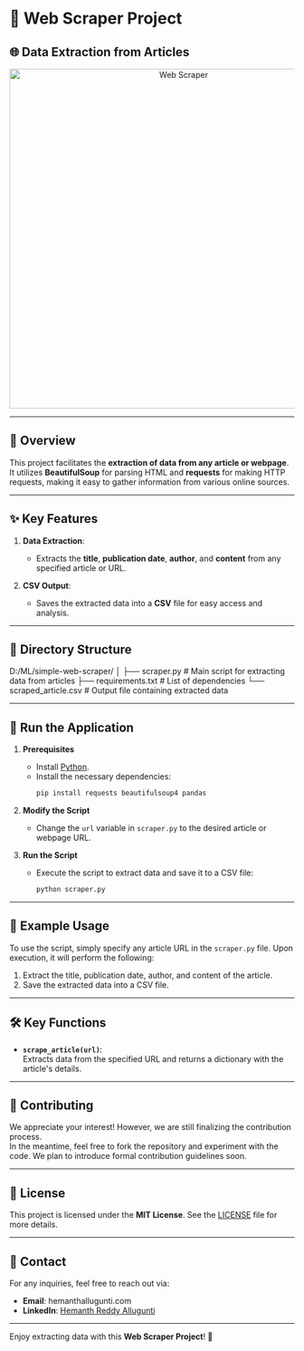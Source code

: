 # 📰 **Web Scraper Project**  
## 🌐 **Data Extraction from Articles**  

<p align="center">
  <img src="https://miro.medium.com/v2/resize:fit:820/1*TC2JtooA4LoOauX34_fUWA.png" alt="Web Scraper" width="600"/>
</p>

---

## 📝 **Overview**  
This project facilitates the **extraction of data from any article or webpage**. It utilizes **BeautifulSoup** for parsing HTML and **requests** for making HTTP requests, making it easy to gather information from various online sources.

---

## ✨ **Key Features**  
1. **Data Extraction**:  
   - Extracts the **title**, **publication date**, **author**, and **content** from any specified article or URL.  

2. **CSV Output**:  
   - Saves the extracted data into a **CSV** file for easy access and analysis.

---

## 📂 **Directory Structure**  
D:/ML/simple-web-scraper/
│
├── scraper.py              # Main script for extracting data from articles
├── requirements.txt        # List of dependencies
└── scraped_article.csv     # Output file containing extracted data

---

## 🚀 **Run the Application**  

1. **Prerequisites**  
   - Install [Python](https://www.python.org/downloads/).  
   - Install the necessary dependencies:  
     ```bash
     pip install requests beautifulsoup4 pandas
     ```

2. **Modify the Script**  
   - Change the `url` variable in `scraper.py` to the desired article or webpage URL.

3. **Run the Script**  
   - Execute the script to extract data and save it to a CSV file:  
     ```bash
     python scraper.py
     ```

---

## 💬 **Example Usage**  
To use the script, simply specify any article URL in the `scraper.py` file. Upon execution, it will perform the following:

1. Extract the title, publication date, author, and content of the article.
2. Save the extracted data into a CSV file.

---

## 🛠️ **Key Functions**  
- **`scrape_article(url)`**:  
  Extracts data from the specified URL and returns a dictionary with the article's details.  

---

## 🤝 **Contributing**  
We appreciate your interest! However, we are still finalizing the contribution process.  
In the meantime, feel free to fork the repository and experiment with the code. We plan to introduce formal contribution guidelines soon.

---

## 📄 **License**  
This project is licensed under the **MIT License**. See the [LICENSE](LICENSE) file for more details.

---

## 📧 **Contact**  
For any inquiries, feel free to reach out via:  
- **Email**: hemanthallugunti.com  
- **LinkedIn**: [Hemanth Reddy Allugunti](https://www.linkedin.com/in/hemanth-reddy-allugunti-883b36216/)

---

Enjoy extracting data with this **Web Scraper Project**! 🎉
